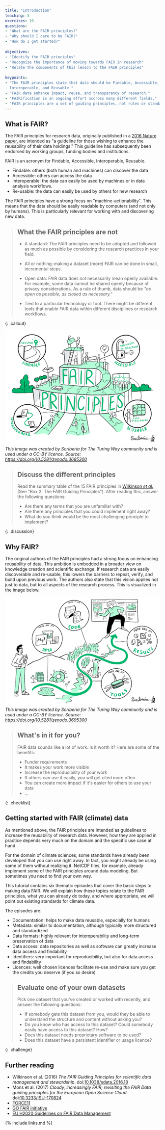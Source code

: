 ```yaml
---
title: "Introduction"
teaching: 5
exercises: 10
questions:
- "What are the FAIR principles?"
- "Why should I care to be FAIR?"
- "How do I get started?"

objectives:
- "Identify the FAIR principles"
- "Recognize the importance of moving towards FAIR in research"
- "Relate the components of this lesson to the FAIR principles"

keypoints:
- "The FAIR principles state that data should be Findable, Accessible,
  Interoperable, and Reusable."
- "FAIR data enhance impact, reuse, and transparancy of research."
- "FAIRification is an ongoing effort accross many different fields."
- "FAIR principles are a set of guiding principles, not rules or standards."
---
```


## What is FAIR?

The FAIR principles for research data, originally published in a [2016 Nature
paper](https://doi.org/10.1038/sdata.2016.18), are intended as "a guideline for
those wishing to enhance the reusability of their data holdings." This guideline
has subsequently been endorsed by working groups, funding bodies and
institutions.

FAIR is an acronym for Findable, Accessible, Interoperable, Reusable.

- Findable: others (both human and machines) can discover the data
- Accessible: others can access the data
- Interoperable: the data can easily be used by machines or in data analysis workflows.
- Re-usable: the data can easily be used by others for new research

The FAIR principles have a strong focus on "machine-actionability". This means
that the data should be easily readable by computers (and not only by humans).
This is particularly relevant for working with and discovering new data.

> ## What the FAIR principles are **not**
>
> - A standard: The FAIR principles need to be adopted and followed as much as
>   possible by considering the research practices in your field.
>
> - All or nothing: making a dataset (more) FAIR can be done in small,
>   incremental steps.
>
> - Open data: FAIR data does not necessarily mean openly available. For
>   example, some data cannot be shared openly because of privacy
>   considerations. As a rule of thumb, data should be *"as open as possible, as
>   closed as necessary."*
>
> - Tied to a particular technology or tool. There might be different tools that
>   enable FAIR data within different disciplines or research workflows.
>
{: .callout}

![FAIR principles illustration by Scriberia](../fig/FAIRPrinciples.jpg) *This
image was created by Scriberia for The Turing Way community and is used under a
CC-BY licence. Source: <https://doi.org/10.5281/zenodo.3695300>*

> ## Discuss the different principles
>
> Read the summary table of the 15 FAIR principles in [Wilkinson *et
> al.*](https://doi.org/10.1038/sdata.2016.18) (See "Box 2: The FAIR Guiding
> Principles"). After reading this, answer the following questions:
>
> - Are there any terms that you are unfamiliar with?
> - Are there any principles that you could implement right away?
> - What do you think would be the most challenging principle to implement?
>
{: .discussion}


## Why FAIR?

The original authors of the FAIR principles had a strong focus on enhancing
reusability of data. This ambition is embedded in a broader view on knowledge
creation and scientific exchange. If research data are easily discoverable and
re-usable, this lowers the barriers to repeat, verify, and build upon previous
work. The authors also state that this vision applies not just to data, but to
all aspects of the research process. This is visualized in the image below.

![Reproducibility illustration by Scriberia](../fig/ReproducibleJourney.jpg) *This
image was created by Scriberia for The Turing Way community and is used under a
CC-BY licence. Source: <https://doi.org/10.5281/zenodo.3695300>*

> ## What's in it for you?
>
> FAIR data sounds like a lot of work. Is it worth it? Here are some of the benefits:
>
> - Funder requirements
> - It makes your work more visible
> - Increase the reproducibility of your work
> - If others can use it easily, you will get cited more often
> - You can create more impact if it's easier for others to use your data
> - ...
>
{: .checklist}


## Getting started with FAIR (climate) data

As mentioned above, the FAIR principles are intended as guidelines to increase
the reusability of research data. However, how they are applied in practice
depends very much on the domain and the specific use case at hand.

For the domain of climate sciences, some standards have already been developed
that you can use right away. In fact, you might already be using some of them
without realizing it. NetCDF files, for example, already implement some of the
FAIR principles around data modeling. But sometimes you need to find your own
way.

This tutorial contains six thematic episodes that cover the basic steps to
making data FAIR. We will explain how these topics relate to the FAIR
principles, what you can already do today, and where appropriate, we will point
out existing standards for climate data.

The episodes are:

- Documentation: helps to make data reusable, especially for humans
- Metadata: similar to documentation, although typically more structured and standardized
- Data formats: highly relevant for interoperability and long-term preservation of data
- Data access: data repositories as well as software can greatly increase data access and findability
- Identifiers: very important for reproducibility, but also for data access and findability
- Licences: well chosen licences facilitate re-use and make sure you get the credits you deserve (if you so desire)

> ## Evaluate one of your own datasets
>
> Pick one dataset that you've created or worked with recently, and answer the
> following questions:
>
> - If somebody gets this dataset from you, would they be able to understand
>   the structure and content without asking you?
> - Do you know who has access to this dataset? Could somebody easily have access
>   to this dataset? How?
> - Does this dataset needs proprietary software to be used?
> - Does this dataset have a persistent identifier or usage licence?
>
{: .challenge}

## Further reading

- Wilkinson et al. (2016) _The FAIR Guiding Principles for scientific data management and stewardship_. doi:[10.1038/sdata.2016.18](https://doi.org/10.1038/sdata.2016.18)
- Mons et al. (2017) _Cloudy, increasingly FAIR; revisiting the FAIR Data guiding principles for the European Open Science Cloud_. doi:[10.3233/ISU-170824](https://doi.org/10.3233/ISU-170824)
- [FORCE11](https://www.force11.org/fairprinciples)
- [GO FAIR initiative](https://www.go-fair.org/fair-principles/)
- [EU H2020 Guidelines on FAIR Data Management](https://ec.europa.eu/research/participants/data/ref/h2020/grants_manual/hi/oa_pilot/h2020-hi-oa-data-mgt_en.pdf)

{% include links.md %}
